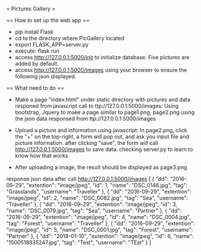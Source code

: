 = Pictures Gallery =

== How to set up the web app ==

* pip install Flask
* cd to the directory where PicGallery located
* export FLASK_APP=server.py
* execute: flask run
* access  http://127.0.0.1:5000/init to initialize database. Five pictures are added by default.
* access http://127.0.0.1:5000/images using your browser to ensure the following json displayed.



== What need to do ==
* Make a page "index.html" under static directory with pictures and data responed from javascript call to ttp://127.0.0.1:5000/images: 
Using bootstrap, Jquery to make a page similar to page1.png, page2.png using the json data responsed from ttp://127.0.0.1:5000/images

* Upload a picture and information using javascript: 
In page2.png, click the "+" on the top-right, a form will pop out, 
	and ask you input file and picture information. after clicking "save", the form will call 
	http://127.0.0.1:5000/images to save data. checking server.py to learn to know how that works.

* After uploading a image, the result should be displayed as page3.png

response json data after call http://127.0.0.1:5000/images
[
  {
    "dd": "2016-09-29", 
    "extention": "image/jpeg", 
    "id": 1, 
    "name": "DSC_0146.jpg", 
    "tag": "Grasslands", 
    "username": "Traveller"
  }, 
  {
    "dd": "2016-09-29", 
    "extention": "image/jpeg", 
    "id": 2, 
    "name": "DSC_0082.jpg", 
    "tag": "Sea", 
    "username": "Traveller"
  }, 
  {
    "dd": "2016-09-29", 
    "extention": "image/jpeg", 
    "id": 3, 
    "name": "DSC_0079.jpg", 
    "tag": "Sea", 
    "username": "Partner"
  }, 
  {
    "dd": "2016-09-29", 
    "extention": "image/jpeg", 
    "id": 4, 
    "name": "DSC_0004.jpg", 
    "tag": "Forest", 
    "username": "Traveller"
  }, 
  {
    "dd": "2016-09-29", 
    "extention": "image/jpeg", 
    "id": 5, 
    "name": "DSC_0001.jpg", 
    "tag": "Forest", 
    "username": "Partner"
  }, 
  {
    "dd": "2018-01-10", 
    "extention": "image/jpeg", 
    "id": 6, 
    "name": "1500518835247.jpg", 
    "tag": "Test", 
    "username": "TEst"
  }
]